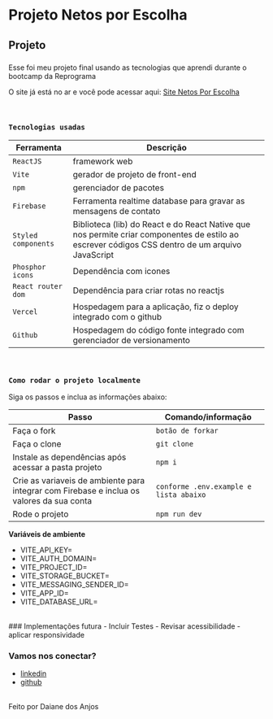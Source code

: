 # Projeto Netos por Escolha

## Projeto
### 

Esse foi meu projeto final usando as tecnologias que aprendi durante o bootcamp da Reprograma

O site já está no ar e você pode acessar aqui: [Site Netos Por Escolha](https://netos-por-escolha.vercel.app/)

<br />

### `Tecnologias usadas`

| Ferramenta | Descrição |
| --- | --- |
| `ReactJS` | framework web|
| `Vite` | gerador de projeto de front-end|
| `npm` | gerenciador de pacotes|
| `Firebase` | Ferramenta realtime database para gravar as mensagens de contato|
| `Styled components` | Biblioteca (lib) do React e do React Native que nos permite criar componentes de estilo ao escrever códigos CSS dentro de um arquivo JavaScript|
| `Phosphor icons` | Dependência com icones|
| `React router dom` | Dependência para criar rotas no reactjs|
| `Vercel` | Hospedagem para a aplicação, fiz o deploy integrado com o github|
| `Github` | Hospedagem do código fonte integrado com gerenciador de versionamento|
<br />

### `Como rodar o projeto localmente`

Siga os passos e inclua as informações abaixo:

| Passo                       | Comando/informação |
| --------------------------- | ------------------ |
| Faça o fork                 | `botão de forkar`  |
| Faça o clone                | `git clone`        |
| Instale as dependências após acessar a pasta projeto    | `npm i`            |
| Crie as variaveis de ambiente para integrar com Firebase e inclua os valores da sua conta           | `conforme .env.example e lista abaixo`|
| Rode o projeto              | `npm run dev`       |

**Variáveis de ambiente**

 * VITE_API_KEY=
 * VITE_AUTH_DOMAIN=
 * VITE_PROJECT_ID=
 * VITE_STORAGE_BUCKET=
 * VITE_MESSAGING_SENDER_ID=
 * VITE_APP_ID=
 * VITE_DATABASE_URL= 
<br />
### Implementações futura
- Incluir Testes
- Revisar acessibilidade
- aplicar responsividade
<br />

### Vamos nos conectar?
- [linkedin](https://www.linkedin.com/in/daianeanjos/)
- [github]( https://github.com/daianedosanjos)
<br>
Feito por Daiane dos Anjos
